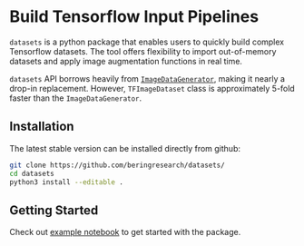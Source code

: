 # Build Tensorflow Input Pipelines

`datasets` is a python package that enables users to quickly build complex Tensorflow datasets. The tool offers flexibility to import out-of-memory datasets and apply image augmentation functions in real time.

`datasets` API borrows heavily from [`ImageDataGenerator`](https://www.tensorflow.org/api_docs/python/tf/keras/preprocessing/image/ImageDataGenerator), making it nearly a drop-in replacement. However, `TFImageDataset` class is approximately 5-fold faster than the `ImageDataGenerator`.

## Installation

The latest stable version can be installed directly from github:

```bash
git clone https://github.com/beringresearch/datasets/
cd datasets
python3 install --editable .
```

## Getting Started

Check out [example notebook](https://github.com/beringresearch/datasets/blob/master/examples/TFImageDataset.ipynb) to get started with the package.
